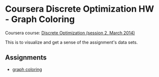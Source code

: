 Coursera Discrete Optimization HW - Graph Coloring
==================================================

Coursera course: [Discrete Optimization (session 2, March
2014)](https://class.coursera.org/optimization-002)

This is to visualize and get a sense of the assignment's data sets.


Assignments
-----------

- [graph coloring](coloring/)
